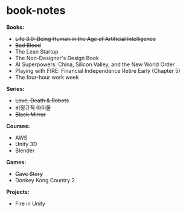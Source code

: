 # book-notes

<b> Books: </b>
<ul>
  <li><strike>Life 3.0: Being Human in the Age of Artificial Intelligence</strike></li>
  <li><strike>Bad Blood </strike></li>
  <li> The Lean Startup </li>
  <li> The Non-Designer's Design Book </li>
  <li> AI Superpowers: China, Silicon Valley, and the New World Order </li>
  <li> Playing with FIRE: Financial Independence Retire Early (Chapter 5) </li>
  <li> The four-hour work week </li>
</ul>

<b> Series: </b>
<ul>
  <li><strike>Love, Death & Robots</strike></li>
  <li><strike>비정규직 아이돌</strike></li>
  <li><strike>Black Mirror</strike></li>
</ul>

<b> Courses: </b>
<ul>
  <li>AWS</li>
  <li>Unity 3D</li>
  <li>Blender</li>
</ul>

<b> Games: </b>
<ul>
  <li><strike>Cave Story</strike></li>
  <li>Donkey Kong Country 2</li>
</ul>

<b> Projects: </b>
<ul>
  <li>Fire in Unity</li>
</ul>
